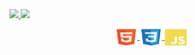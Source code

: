 <div style="display: flex; flex-direction: row;" align="center">
  <a href="https://github.com/RogerRodriguesPicpay">
  <img height="180em" src="https://github-readme-stats.vercel.app/api?username=RogerRodriguesPicpay&show_icons=true&theme=radical&include_all_commits=true&count_private=true"/>
  <img height="180em" src="https://github-readme-stats.vercel.app/api/top-langs/?username=RogerRodriguesPicpay&layout=compact&langs_count=7&theme=radical"/>
</div> 
<div style="display: inline_block" align="center"><br>
  <img align="center" alt="vid-HTML" height="30" width="40" src="https://raw.githubusercontent.com/devicons/devicon/master/icons/html5/html5-original.svg">
  <img align="center" alt="vid-CSS" height="30" width="40" src="https://raw.githubusercontent.com/devicons/devicon/master/icons/css3/css3-original.svg">
  <img align="center" alt="vid-JS" height="30" width="40" src="https://raw.githubusercontent.com/devicons/devicon/master/icons/javascript/javascript-plain.svg">
  </div>